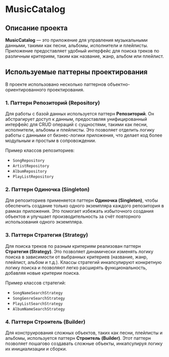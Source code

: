 
# MusicCatalog

## Описание проекта

**MusicCatalog** — это приложение для управления музыкальными данными, такими как песни, альбомы, исполнители и плейлисты. Приложение предоставляет удобный интерфейс для поиска треков по различным критериям, таким как название, жанр, альбом или плейлист.

## Используемые паттерны проектирования

В проекте использовано несколько паттернов объектно-ориентированного проектирования.

### 1. Паттерн Репозиторий (Repository)

Для работы с базой данных используется паттерн **Репозиторий**. Он абстрагирует доступ к данным, предоставляя унифицированный интерфейс для CRUD операций с сущностями, такими как песни, исполнители, альбомы и плейлисты. Это позволяет отделить логику работы с данными от бизнес-логики приложения, что делает код более модульным и простым в сопровождении.

Пример классов репозиториев:
- `SongRepository`
- `ArtistRepository`
- `AlbumRepository`
- `PlayListRepository`

### 2. Паттерн Одиночка (Singleton)

Для репозиториев применяется паттерн **Одиночка (Singleton)**, чтобы обеспечить создание только одного экземпляра каждого репозитория в рамках приложения. Это помогает избежать избыточного создания объектов и улучшает производительность за счёт повторного использования одного экземпляра.

### 3. Паттерн Стратегия (Strategy)

Для поиска треков по разным критериям реализован паттерн **Стратегия (Strategy)**. Это позволяет динамически изменять логику поиска в зависимости от выбранных критериев (название, жанр, плейлист, альбом и т.д.). Классы стратегий инкапсулируют конкретную логику поиска и позволяют легко расширять функциональность, добавляя новые критерии поиска.

Пример классов стратегий:
- `SongNameSearchStrategy`
- `SongGenreSearchStrategy`
- `PlayListSearchStrategy`
- `AlbumNameSearchStrategy`

### 4. Паттерн Строитель (Builder)

Для конструирования сложных объектов, таких как песни, плейлисты и альбомы, используется паттерн **Строитель (Builder)**. Этот паттерн позволяет пошагово создавать сложные объекты, инкапсулируя логику их инициализации и сборки.
